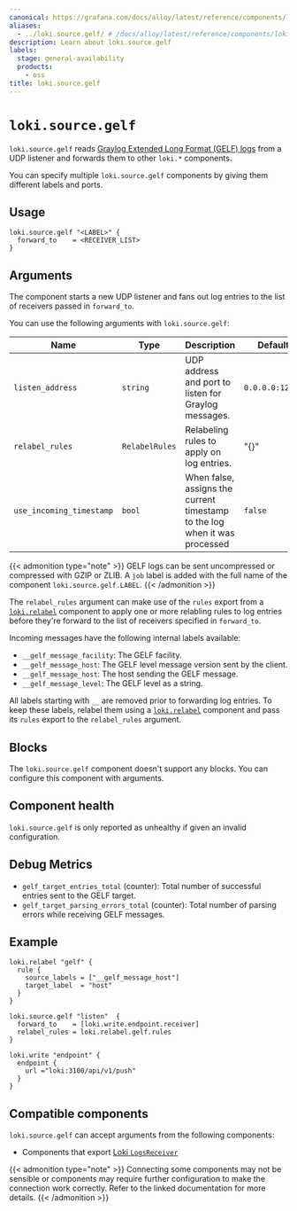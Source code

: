 ```yaml
---
canonical: https://grafana.com/docs/alloy/latest/reference/components/loki/loki.source.gelf/
aliases:
  - ../loki.source.gelf/ # /docs/alloy/latest/reference/components/loki.source.gelf/
description: Learn about loki.source.gelf
labels:
  stage: general-availability
  products:
    - oss
title: loki.source.gelf
---
```


# `loki.source.gelf`

`loki.source.gelf` reads [Graylog Extended Long Format (GELF) logs](https://github.com/Graylog2/graylog2-server) from a UDP listener and forwards them to other `loki.*` components.

You can specify multiple `loki.source.gelf` components by giving them different labels and ports.

## Usage

```alloy
loki.source.gelf "<LABEL>" {
  forward_to    = <RECEIVER_LIST>
}
```

## Arguments

The component starts a new UDP listener and fans out log entries to the list of receivers passed in `forward_to`.

You can use the following arguments with `loki.source.gelf`:

| Name                     | Type           | Description                                                                | Default         | Required |
| ------------------------ | -------------- | -------------------------------------------------------------------------- | --------------- | -------- |
| `listen_address`         | `string`       | UDP address and port to listen for Graylog messages.                       | `0.0.0.0:12201` | no       |
| `relabel_rules`          | `RelabelRules` | Relabeling rules to apply on log entries.                                  | "{}"            | no       |
| `use_incoming_timestamp` | `bool`         | When false, assigns the current timestamp to the log when it was processed | `false`         | no       |

{{< admonition type="note" >}}
GELF logs can be sent uncompressed or compressed with GZIP or ZLIB.
A `job` label is added with the full name of the component `loki.source.gelf.LABEL`.
{{< /admonition >}}

The `relabel_rules` argument can make use of the `rules` export from a [`loki.relabel`][loki.relabel] component to apply one or more relabling rules to log entries before they're forward to the list of receivers specified in `forward_to`.

Incoming messages have the following internal labels available:

- `__gelf_message_facility`: The GELF facility.
- `__gelf_message_host`: The GELF level message version sent by the client.
- `__gelf_message_host`: The host sending the GELF message.
- `__gelf_message_level`: The GELF level as a string.

All labels starting with `__` are removed prior to forwarding log entries.
To keep these labels, relabel them using a [`loki.relabel`][loki.relabel] component and pass its `rules` export to the `relabel_rules` argument.

[loki.relabel]: ../loki.relabel/

## Blocks

The `loki.source.gelf` component doesn't support any blocks. You can configure this component with arguments.

## Component health

`loki.source.gelf` is only reported as unhealthy if given an invalid configuration.

## Debug Metrics

- `gelf_target_entries_total` (counter): Total number of successful entries sent to the GELF target.
- `gelf_target_parsing_errors_total` (counter): Total number of parsing errors while receiving GELF messages.

## Example

```alloy
loki.relabel "gelf" {
  rule {
    source_labels = ["__gelf_message_host"]
    target_label  = "host"
  }
}

loki.source.gelf "listen"  {
  forward_to    = [loki.write.endpoint.receiver]
  relabel_rules = loki.relabel.gelf.rules
}

loki.write "endpoint" {
  endpoint {
    url ="loki:3100/api/v1/push"
  }
}
```

<!-- START GENERATED COMPATIBLE COMPONENTS -->

## Compatible components

`loki.source.gelf` can accept arguments from the following components:

- Components that export [Loki `LogsReceiver`](../../../compatibility/#loki-logsreceiver-exporters)

{{< admonition type="note" >}}
Connecting some components may not be sensible or components may require further configuration to make the connection work correctly.
Refer to the linked documentation for more details.
{{< /admonition >}}

<!-- END GENERATED COMPATIBLE COMPONENTS -->
